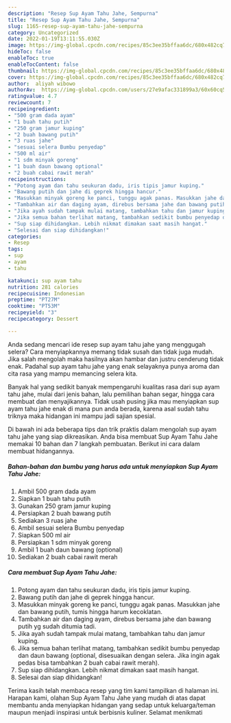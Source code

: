 ```yaml
---
description: "Resep Sup Ayam Tahu Jahe, Sempurna"
title: "Resep Sup Ayam Tahu Jahe, Sempurna"
slug: 1165-resep-sup-ayam-tahu-jahe-sempurna
category: Uncategorized
date: 2022-01-19T13:11:55.030Z
image: https://img-global.cpcdn.com/recipes/85c3ee35bffaa6dc/680x482cq70/sup-ayam-tahu-jahe-foto-resep-utama.jpg
hideToc: false
enableToc: true
enableTocContent: false
thumbnail: https://img-global.cpcdn.com/recipes/85c3ee35bffaa6dc/680x482cq70/sup-ayam-tahu-jahe-foto-resep-utama.jpg
cover: https://img-global.cpcdn.com/recipes/85c3ee35bffaa6dc/680x482cq70/sup-ayam-tahu-jahe-foto-resep-utama.jpg
author:  aliyah wibowo
authorAv:  https://img-global.cpcdn.com/users/27e9afac331899a3/60x60cq50/avatar.jpg
ratingvalue: 4.7
reviewcount: 7
recipeingredient:
- "500 gram dada ayam"
- "1 buah tahu putih"
- "250 gram jamur kuping"
- "2 buah bawang putih"
- "3 ruas jahe"
- "sesuai selera Bumbu penyedap"
- "500 ml air"
- "1 sdm minyak goreng"
- "1 buah daun bawang optional"
- "2 buah cabai rawit merah"
recipeinstructions:
- "Potong ayam dan tahu seukuran dadu, iris tipis jamur kuping."
- "Bawang putih dan jahe di geprek hingga hancur."
- "Masukkan minyak goreng ke panci, tunggu agak panas. Masukkan jahe dan bawang putih, tumis hingga harum kecoklatan."
- "Tambahkan air dan daging ayam, direbus bersama jahe dan bawang putih yg sudah ditumia tadi."
- "Jika ayah sudah tampak mulai matang, tambahkan tahu dan jamur kuping."
- "Jika semua bahan terlihat matang, tambahkan sedikit bumbu penyedap dan daun bawang (optional, disesuaikan dengan selera. Jika ingin agak pedas bisa tambahkan 2 buah cabai rawit merah)."
- "Sup siap dihidangkan. Lebih nikmat dimakan saat masih hangat."
- "Selesai dan siap dihidangkan!"
categories:
- Resep
tags:
- sup
- ayam
- tahu

katakunci: sup ayam tahu 
nutrition: 281 calories
recipecuisine: Indonesian
preptime: "PT27M"
cooktime: "PT53M"
recipeyield: "3"
recipecategory: Dessert

---
```



Anda sedang mencari ide resep sup ayam tahu jahe yang menggugah selera? Cara menyiapkannya memang tidak susah dan tidak juga mudah. Jika salah mengolah maka hasilnya akan hambar dan justru cenderung tidak enak. Padahal sup ayam tahu jahe yang enak selayaknya punya aroma dan cita rasa yang mampu memancing selera kita.


Banyak hal yang sedikit banyak mempengaruhi kualitas rasa dari sup ayam tahu jahe, mulai dari jenis bahan, lalu pemilihan bahan segar, hingga cara membuat dan menyajikannya. Tidak usah pusing jika mau menyiapkan sup ayam tahu jahe enak di mana pun anda berada, karena asal sudah tahu triknya maka hidangan ini mampu jadi sajian spesial.




Di bawah ini ada beberapa tips dan trik praktis dalam mengolah sup ayam tahu jahe yang siap dikreasikan. Anda bisa membuat Sup Ayam Tahu Jahe memakai 10 bahan dan 7 langkah pembuatan. Berikut ini cara dalam membuat hidangannya.

<!--inarticleads1-->

##### Bahan-bahan dan bumbu yang harus ada untuk menyiapkan Sup Ayam Tahu Jahe:

1. Ambil 500 gram dada ayam
1. Siapkan 1 buah tahu putih
1. Gunakan 250 gram jamur kuping
1. Persiapkan 2 buah bawang putih
1. Sediakan 3 ruas jahe
1. Ambil sesuai selera Bumbu penyedap
1. Siapkan 500 ml air
1. Persiapkan 1 sdm minyak goreng
1. Ambil 1 buah daun bawang (optional)
1. Sediakan 2 buah cabai rawit merah




<!--inarticleads2-->

##### Cara membuat Sup Ayam Tahu Jahe:

1. Potong ayam dan tahu seukuran dadu, iris tipis jamur kuping.
1. Bawang putih dan jahe di geprek hingga hancur.
1. Masukkan minyak goreng ke panci, tunggu agak panas. Masukkan jahe dan bawang putih, tumis hingga harum kecoklatan.
1. Tambahkan air dan daging ayam, direbus bersama jahe dan bawang putih yg sudah ditumia tadi.
1. Jika ayah sudah tampak mulai matang, tambahkan tahu dan jamur kuping.
1. Jika semua bahan terlihat matang, tambahkan sedikit bumbu penyedap dan daun bawang (optional, disesuaikan dengan selera. Jika ingin agak pedas bisa tambahkan 2 buah cabai rawit merah).
1. Sup siap dihidangkan. Lebih nikmat dimakan saat masih hangat.
1. Selesai dan siap dihidangkan!



Terima kasih telah membaca resep yang tim kami tampilkan di halaman ini. Harapan kami, olahan Sup Ayam Tahu Jahe yang mudah di atas dapat membantu anda menyiapkan hidangan yang sedap untuk keluarga/teman maupun menjadi inspirasi untuk berbisnis kuliner. Selamat menikmati
